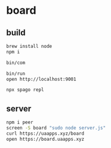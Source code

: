# board

## build

```sh
brew install node
npm i

bin/com

bin/run
open http://localhost:9001

npx spago repl
```

## server

```sh
npm i peer
screen -S board "sudo node server.js"
curl https://uaapps.xyz/board
open https://board.uaapps.xyz
```
